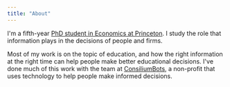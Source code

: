 ```yaml
---
title: "About"
---
```


I'm a fifth-year [PhD student in Economics at Princeton](https://irs.princeton.edu/people/alvaro-carril). I study the role that information plays in the decisions of people and firms.

Most of my work is on the topic of education, and how the right information at the right time can help people make better educational decisions.
I've done much of this work with the team at [ConsiliumBots](https://www.consiliumbots.com/), a non-profit that uses technology to help people make informed decisions.
